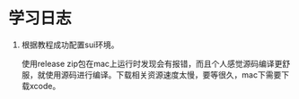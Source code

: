 # 学习日志

1. 根据教程成功配置sui环境。

   使用release zip包在mac上运行时发现会有报错，而且个人感觉源码编译更舒服，就使用源码进行编译。下载相关资源速度太慢，要等很久，mac下需要下载xcode。

